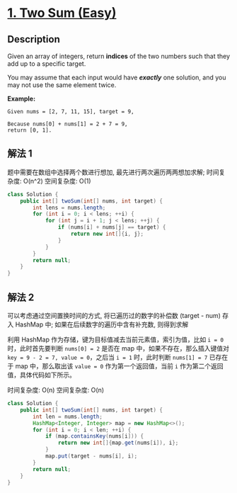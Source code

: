 # [1. Two Sum (Easy)](https://leetcode.com/problems/two-sum/)

## Description

Given an array of integers, return **indices** of the two numbers such that they add up to a specific target.

You may assume that each input would have ***exactly*** one solution, and you may not use the same element twice.

**Example:**

```
Given nums = [2, 7, 11, 15], target = 9,

Because nums[0] + nums[1] = 2 + 7 = 9,
return [0, 1].
```


## 解法 1

题中需要在数组中选择两个数进行想加, 最先进行两次遍历两两想加求解; 
时间复杂度: O(n^2)
空间复杂度: O(1)

```java
class Solution {
    public int[] twoSum(int[] nums, int target) {
        int lens = nums.length;
        for (int i = 0; i < lens; ++i) {
            for (int j = i + 1; j < lens; ++j) {
                if (nums[i] + nums[j] == target) {
                    return new int[]{i, j};
                }
            }
        }
        return null;
    }
}
```

## 解法 2

可以考虑通过空间置换时间的方式, 将已遍历过的数字的补偿数 (target - num) 存入 HashMap 中; 如果在后续数字的遍历中含有补充数, 则得到求解  

利用 HashMap 作为存储，键为目标值减去当前元素值，索引为值，比如 `i = 0` 时，此时首先要判断 `nums[0] = 2` 是否在 map 中，如果不存在，那么插入键值对 `key = 9 - 2 = 7, value = 0`，之后当 `i = 1` 时，此时判断 `nums[1] = 7` 已存在于 map 中，那么取出该 `value = 0` 作为第一个返回值，当前 `i` 作为第二个返回值，具体代码如下所示。

时间复杂度: O(n)
空间复杂度: O(n)

```java
class Solution {
    public int[] twoSum(int[] nums, int target) {
        int len = nums.length;
        HashMap<Integer, Integer> map = new HashMap<>();
        for (int i = 0; i < len; ++i) {
            if (map.containsKey(nums[i])) {
                return new int[]{map.get(nums[i]), i};
            }
            map.put(target - nums[i], i);
        }
        return null;
    }
}
```
